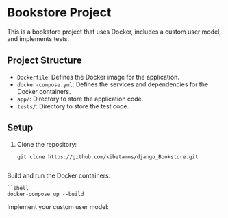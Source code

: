 # Bookstore Project

This is a bookstore project that uses Docker, includes a custom user model, and implements tests.

## Project Structure

- `Dockerfile`: Defines the Docker image for the application.
- `docker-compose.yml`: Defines the services and dependencies for the Docker containers.
- `app/`: Directory to store the application code.
- `tests/`: Directory to store the test code.

## Setup

1. Clone the repository:

   ```shell
   git clone https://github.com/kibetamos/django_Bookstore.git

   
Build and run the Docker containers:

    ``shell
    docker-compose up --build

Implement your custom user model:
